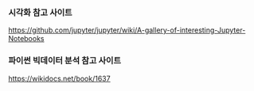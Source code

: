 
### 시각화 참고 사이트
https://github.com/jupyter/jupyter/wiki/A-gallery-of-interesting-Jupyter-Notebooks

### 파이썬 빅데이터 분석 참고 사이트
https://wikidocs.net/book/1637
